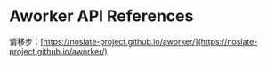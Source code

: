 # Aworker API References

请移步：[https://noslate-project.github.io/aworker/](https://noslate-project.github.io/aworker/)
